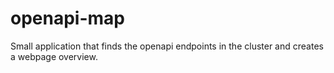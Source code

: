 # openapi-map
Small application that finds the openapi endpoints in the cluster and creates a webpage overview. 
